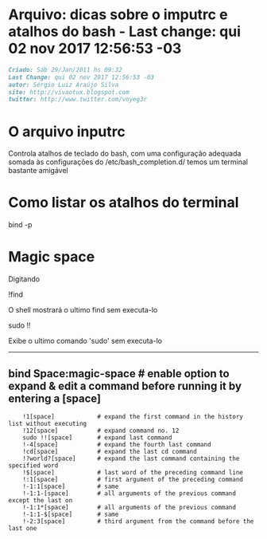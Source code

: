 # Arquivo: dicas sobre o imputrc e atalhos do bash - Last change: qui 02 nov 2017 12:56:53 -03

``` markdown
Criado: Sáb 29/Jan/2011 hs 09:32
Last Change: qui 02 nov 2017 12:56:53 -03
autor: Sérgio Luiz Araújo Silva
site: http://vivaotux.blogspot.com
twitter: http://www.twitter.com/voyeg3r
```

# O arquivo inputrc

Controla atalhos de teclado do bash, com uma configuração adequada
somada às configurações do /etc/bash_completion.d/ temos um terminal
bastante amigável

# Como listar os atalhos do terminal

  bind -p

# Magic space

Digitando

  !find<space>

O shell mostrará o ultimo find sem executa-lo

  sudo !!<space>

Exibe o ultimo comando 'sudo' sem executa-lo

------------------------------------------------------------------------------------------------------------
bind Space:magic-space     # enable option to expand & edit a command before running it by entering a [space]
------------------------------------------------------------------------------------------------------------

		!1[space]            # expand the first command in the history list without executing
		!12[space]           # expand command no. 12
		sudo !![space]       # expand last command
		!-4[space]           # expand the fourth last command
		!cd[space]           # expand the last cd command
		!?world?[space]      # expand the last command containing the specified word
		!$[space]            # last word of the preceding command line
		!:1[space]           # first argument of the preceding command
		!-1:1[space]         # same
		!-1:1-[space]        # all arguments of the previous command except the last on
		!-1:1*[space]        # all arguments of the previous command
		!-1:1-$[space]       # same
		!-2:3[space]         # third argument from the command before the last one
